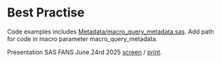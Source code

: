 # Best Practise

Code examples includes [Metadata/macro_query_metadata.sas](https://github.com/clsrskv/SAS/blob/main/Metadata/macro_query_metadata.sas). Add path for code in macro parameter macro_query_metadata.

Presentation SAS FANS June 24rd 2025 [screen](https://html-preview.github.io/?url=https://github.com/clsrskv/SAS/blob/main/Best%20Practise/presentation/index.html) / [print](https://html-preview.github.io/?url=https://github.com/clsrskv/SAS/blob/main/Best%20Practise/presentation/index.html?print-pdf).
